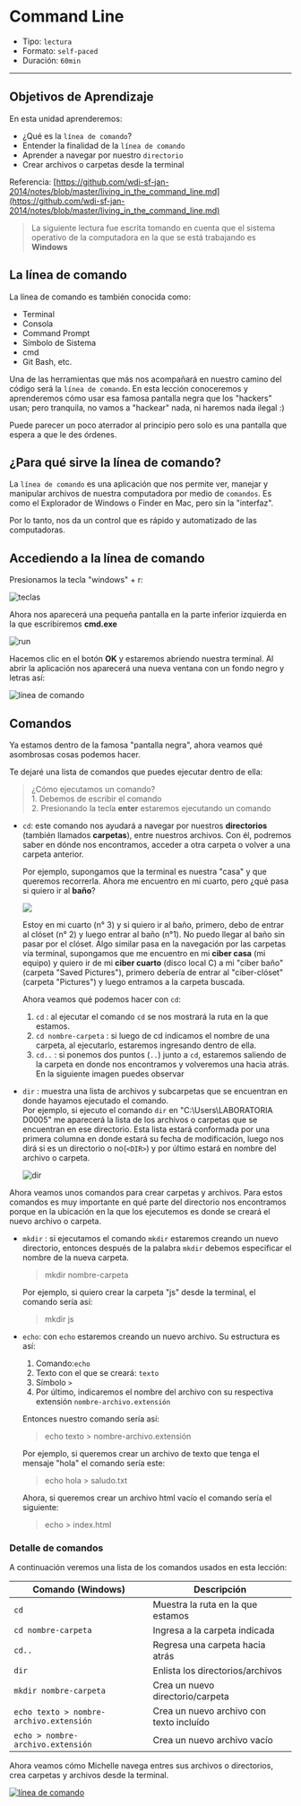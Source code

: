 # Command Line

- Tipo: `lectura`
- Formato: `self-paced`
- Duración: `60min`

***

## Objetivos de Aprendizaje

En esta unidad aprenderemos:

- ¿Qué es la `línea de comando`?
- Entender la finalidad de la `línea de comando`
- Aprender a navegar por nuestro `directorio`
- Crear archivos o carpetas desde la terminal

Referencia:
[https://github.com/wdi-sf-jan-2014/notes/blob/master/living_in_the_command_line.md](https://github.com/wdi-sf-jan-2014/notes/blob/master/living_in_the_command_line.md)

>La siguiente lectura fue escrita tomando en cuenta que el sistema operativo de
  la computadora en la que se está trabajando es **Windows**

## La línea de comando

La línea de comando es también conocida como:
  - Terminal
  - Consola
  - Command Prompt
  - Símbolo de Sistema
  - cmd
  - Git Bash, etc.

Una de las herramientas que más nos acompañará en nuestro camino del código
será la `línea de comando`. En esta lección conoceremos y aprenderemos cómo
usar esa famosa pantalla negra que los "hackers" usan; pero tranquila, no
vamos a "hackear" nada, ni haremos nada ilegal :)

Puede parecer un poco aterrador al principio pero solo es una pantalla que
espera a que le des órdenes.

## ¿Para qué sirve la línea de comando?

La `línea de comando` es una aplicación que nos permite ver, manejar y
manipular archivos de nuestra computadora por medio de `comandos`. Es como el
Explorador de Windows o Finder en Mac, pero sin la "interfaz".

Por lo tanto, nos da un control que es rápido y automatizado de las
computadoras.

## Accediendo a la línea de comando

Presionamos la tecla "windows" + r:

![teclas](https://fotos.subefotos.com/a6a1b60bf468d78e96b6b5c06b61e2d9o.png)

Ahora   nos aparecerá una pequeña pantalla en la parte inferior izquierda en la que
escribiremos **cmd.exe**

![run](https://fotos.subefotos.com/cea26152bf305a4ad536c7107fdc2f41o.png)

Hacemos clic en el botón **OK** y estaremos abriendo nuestra terminal. Al abrir
la aplicación nos aparecerá una nueva ventana con un fondo negro y letras así:

![línea de comando](https://fotos.subefotos.com/4fda00e92300cda89ff141f0265d6227o.png)

## Comandos

Ya estamos dentro de la famosa "pantalla negra", ahora veamos qué asombrosas
cosas podemos hacer.

Te dejaré una lista de comandos que puedes ejecutar dentro de ella:

>¿Cómo ejecutamos un comando?<br>
    1. Debemos de escribir el comando<br>
    2. Presionando la tecla **enter** estaremos ejecutando un comando

- `cd`: este comando nos ayudará a navegar por nuestros **directorios** (también
  llamados **carpetas**), entre nuestros archivos. Con él, podremos saber en
  dónde nos encontramos, acceder a otra carpeta o volver a una carpeta anterior.

  Por ejemplo, supongamos que la terminal es nuestra "casa" y que queremos
  recorrerla. Ahora me encuentro en mi cuarto, pero ¿qué pasa si quiero ir al
  **baño**?

  ![](https://fotos.subefotos.com/31c6b9a7726517ce121b0e66f283deaao.png)  

  Estoy en mi cuarto (n° 3) y si quiero ir al baño, primero, debo de entrar al
  clóset (n° 2) y luego entrar al baño (n°1). No puedo llegar al baño sin pasar
  por el clóset.
  Algo similar pasa en la navegación por las carpetas vía terminal, supongamos
  que me encuentro en mi **ciber casa** (mi equipo) y quiero ir de mi **ciber
  cuarto** (disco local C) a mi "ciber baño" (carpeta "Saved Pictures"),
  primero debería de entrar al "ciber-clóset"(carpeta "Pictures") y luego
  entramos a la carpeta buscada.

  Ahora veamos qué podemos hacer con `cd`:
     1. `cd` : al ejecutar el comando `cd` se nos mostrará la ruta en la que estamos.
     2. `cd nombre-carpeta` : si luego de cd indicamos el nombre de una carpeta, al ejecutarlo, estaremos ingresando dentro de ella.
     3. `cd..` : si ponemos dos puntos (`..`) junto a `cd`, estaremos saliendo
     de la carpeta en donde nos encontramos y volveremos una hacia atrás.
  En la siguiente imagen puedes observar


- `dir` : muestra una lista de archivos y subcarpetas que se encuentran en donde hayamos ejecutado el comando.  
  Por ejemplo, si ejecuto el comando `dir` en "C:\Users\LABORATORIA D0005" me aparecerá la lista de los archivos o carpetas que se encuentran en ese directorio. Esta lista estará conformada por una primera columna en donde estará su fecha de modificación, luego nos dirá si es un directorio o no(`<DIR>`) y por último estará en nombre del archivo o carpeta.  

    ![dir](https://fotos.subefotos.com/952cc99911a69bc648cd82b5cc63937bo.png)

Ahora veamos unos comandos para crear carpetas y archivos. Para estos comandos
es muy importante en qué parte del directorio nos encontramos porque en la
ubicación en la que los ejecutemos es donde se creará el nuevo archivo o
carpeta.

- `mkdir` : si ejecutamos el comando `mkdir` estaremos creando un nuevo
  directorio, entonces después de la palabra `mkdir` debemos especificar el
  nombre de la nueva carpeta.
  >mkdir nombre-carpeta

  Por ejemplo, si quiero crear la carpeta "js" desde la terminal, el comando
  sería así:
    >mkdir js

- `echo`: con `echo` estaremos creando un nuevo archivo. Su estructura es así:
  1. Comando:`echo`
  2. Texto con el que se creará: `texto`
  3. Símbolo `>`
  4. Por último, indicaremos el nombre del archivo con su respectiva extensión
    `nombre-archivo.extensión`

    Entonces nuestro comando sería así:
    >echo texto > nombre-archivo.extensión

    Por ejemplo, si queremos crear un archivo de texto que tenga el mensaje
    "hola" el comando sería este:
    >echo hola > saludo.txt

    Ahora, si queremos crear un archivo html vacío el comando sería el
    siguiente:
    >echo > index.html
    
### Detalle de comandos
A continuación veremos una lista de los comandos usados en esta lección:

| Comando (Windows)                       | Descripción                                           |
| --------------------------------------- | ----------------------------------------------------- |
| `cd`                                    | Muestra la ruta en la que estamos                     |
| `cd nombre-carpeta`                     | Ingresa a la carpeta indicada                         |
| `cd..`                                  | Regresa una carpeta hacia atrás                       |
| `dir`                                   | Enlista los directorios/archivos                      |
| `mkdir nombre-carpeta`                  | Crea un nuevo directorio/carpeta                      |
| `echo texto > nombre-archivo.extensión` | Crea un nuevo archivo con texto incluído              |
| `echo > nombre-archivo.extensión`       | Crea un nuevo archivo vacío                           |

Ahora veamos cómo Michelle navega entres sus archivos o directorios, crea
carpetas y archivos desde la terminal.

[![línea de comando](https://img.youtube.com/vi/DWFZaG6qU5w/0.jpg)](https://www.youtube.com/watch?v=DWFZaG6qU5w)  
